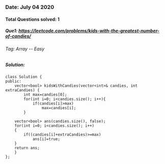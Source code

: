 ### Date: July 04 2020

#### Total Questions solved: 1
##### Que1: https://leetcode.com/problems/kids-with-the-greatest-number-of-candies/
###### Tag: Array -- Easy
##### Solution:

```
class Solution {
public:
    vector<bool> kidsWithCandies(vector<int>& candies, int extraCandies) {
        int max=candies[0];
        for(int i=0; i<candies.size(); i++){
            if(candies[i]>max)
                max=candies[i];
        }  
        
    vector<bool> ans(candies.size(), false);
    for(int i=0; i<candies.size(); i++)
    {
        if((candies[i]+extraCandies)>=max)
            ans[i]=true;
    }
    return ans;
    }
};
```
